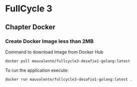 # FullCycle 3 
## Chapter Docker
### Create Docker Image less than 2MB

Command to download Image from Docker Hub

```docker pull mauvalente/fullcycle3-desafio1-golang:latest```

To run the application execute:

```docker run mauvalente/fullcycle3-desafio1-golang:latest .```
